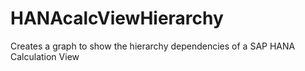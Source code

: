 # HANAcalcViewHierarchy
Creates a graph to show the hierarchy dependencies of a SAP HANA Calculation View
